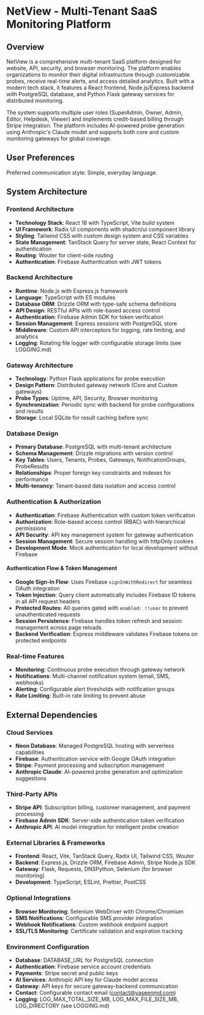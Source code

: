 # NetView - Multi-Tenant SaaS Monitoring Platform

## Overview

NetView is a comprehensive multi-tenant SaaS platform designed for website, API, security, and browser monitoring. The platform enables organizations to monitor their digital infrastructure through customizable probes, receive real-time alerts, and access detailed analytics. Built with a modern tech stack, it features a React frontend, Node.js/Express backend with PostgreSQL database, and Python Flask gateway services for distributed monitoring.

The system supports multiple user roles (SuperAdmin, Owner, Admin, Editor, Helpdesk, Viewer) and implements credit-based billing through Stripe integration. The platform includes AI-powered probe generation using Anthropic's Claude model and supports both core and custom monitoring gateways for global coverage.

## User Preferences

Preferred communication style: Simple, everyday language.

## System Architecture

### Frontend Architecture
- **Technology Stack**: React 18 with TypeScript, Vite build system
- **UI Framework**: Radix UI components with shadcn/ui component library
- **Styling**: Tailwind CSS with custom design system and CSS variables
- **State Management**: TanStack Query for server state, React Context for authentication
- **Routing**: Wouter for client-side routing
- **Authentication**: Firebase Authentication with JWT tokens

### Backend Architecture
- **Runtime**: Node.js with Express.js framework
- **Language**: TypeScript with ES modules
- **Database ORM**: Drizzle ORM with type-safe schema definitions
- **API Design**: RESTful APIs with role-based access control
- **Authentication**: Firebase Admin SDK for token verification
- **Session Management**: Express sessions with PostgreSQL store
- **Middleware**: Custom API interceptors for logging, rate limiting, and analytics
- **Logging**: Rotating file logger with configurable storage limits (see LOGGING.md)

### Gateway Architecture
- **Technology**: Python Flask applications for probe execution
- **Design Pattern**: Distributed gateway network (Core and Custom gateways)
- **Probe Types**: Uptime, API, Security, Browser monitoring
- **Synchronization**: Periodic sync with backend for probe configurations and results
- **Storage**: Local SQLite for result caching before sync

### Database Design
- **Primary Database**: PostgreSQL with multi-tenant architecture
- **Schema Management**: Drizzle migrations with version control
- **Key Tables**: Users, Tenants, Probes, Gateways, NotificationGroups, ProbeResults
- **Relationships**: Proper foreign key constraints and indexes for performance
- **Multi-tenancy**: Tenant-based data isolation and access control

### Authentication & Authorization
- **Authentication**: Firebase Authentication with custom token verification
- **Authorization**: Role-based access control (RBAC) with hierarchical permissions
- **API Security**: API key management system for gateway authentication
- **Session Management**: Secure session handling with httpOnly cookies
- **Development Mode**: Mock authentication for local development without Firebase

#### Authentication Flow & Token Management
- **Google Sign-In Flow**: Uses Firebase `signInWithRedirect` for seamless OAuth integration
- **Token Injection**: Query client automatically includes Firebase ID tokens in all API request headers
- **Protected Routes**: All queries gated with `enabled: !!user` to prevent unauthenticated requests
- **Session Persistence**: Firebase handles token refresh and session management across page reloads
- **Backend Verification**: Express middleware validates Firebase tokens on protected endpoints

### Real-time Features
- **Monitoring**: Continuous probe execution through gateway network
- **Notifications**: Multi-channel notification system (email, SMS, webhooks)
- **Alerting**: Configurable alert thresholds with notification groups
- **Rate Limiting**: Built-in rate limiting to prevent abuse

## External Dependencies

### Cloud Services
- **Neon Database**: Managed PostgreSQL hosting with serverless capabilities
- **Firebase**: Authentication service with Google OAuth integration
- **Stripe**: Payment processing and subscription management
- **Anthropic Claude**: AI-powered probe generation and optimization suggestions

### Third-Party APIs
- **Stripe API**: Subscription billing, customer management, and payment processing
- **Firebase Admin SDK**: Server-side authentication token verification
- **Anthropic API**: AI model integration for intelligent probe creation

### External Libraries & Frameworks
- **Frontend**: React, Vite, TanStack Query, Radix UI, Tailwind CSS, Wouter
- **Backend**: Express.js, Drizzle ORM, Firebase Admin, Stripe Node.js SDK
- **Gateway**: Flask, Requests, DNSPython, Selenium (for browser monitoring)
- **Development**: TypeScript, ESLint, Prettier, PostCSS

### Optional Integrations
- **Browser Monitoring**: Selenium WebDriver with Chrome/Chromium
- **SMS Notifications**: Configurable SMS provider integration
- **Webhook Notifications**: Custom webhook endpoint support
- **SSL/TLS Monitoring**: Certificate validation and expiration tracking

### Environment Configuration
- **Database**: DATABASE_URL for PostgreSQL connection
- **Authentication**: Firebase service account credentials
- **Payments**: Stripe secret and public keys
- **AI Services**: Anthropic API key for Claude model access
- **Gateway**: API keys for secure gateway-backend communication
- **Contact**: Configurable contact email (contact@yaseenmd.com)
- **Logging**: LOG_MAX_TOTAL_SIZE_MB, LOG_MAX_FILE_SIZE_MB, LOG_DIRECTORY (see LOGGING.md)